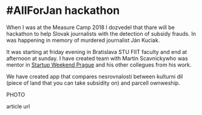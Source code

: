 # #AllForJan hackathon

<!--date:2018-04-06--2018-04-08-->
<!--update:2018-06-21-->

When I was at the Measure Camp 2018 I dozvedel that thare will be hackathon to help Slovak journalists with the detection of subsidy frauds. In was happening in memory of murdered journalist Ján Kuciak.

It was starting at friday evening in Bratislava STU FIIT faculty and end at afternoon at sunday.
I have created team with <person>Martin Scavnicky<role>who was mentor in [Startup Weekend Prague](/startup-weekend-prague-2018)</role></person> and his other collegues from his work.

We have created app that compares nesrovnalosti between kulturni dil (piece of land that you can take subsidity on) and parcell ownweship.

PHOTO

article url

<!--technologies
I was for the first time programming in Vue.js.
-->
